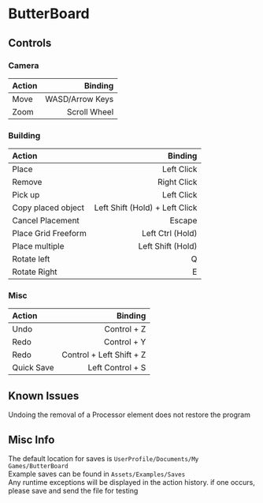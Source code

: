 # ButterBoard

## Controls

### Camera

| Action   |         Binding |
|:---------|----------------:|
| Move     | WASD/Arrow Keys |
| Zoom     |    Scroll Wheel |

### Building

| Action              |                        Binding |
|:--------------------|-------------------------------:|
| Place               |                     Left Click |
| Remove              |                    Right Click |
| Pick up             |                     Left Click |
| Copy placed object  | Left Shift (Hold) + Left Click |
| Cancel Placement    |                         Escape |
| Place Grid Freeform |               Left Ctrl (Hold) |
| Place multiple      |              Left Shift (Hold) |
| Rotate left         |                              Q |
| Rotate Right        |                              E |

### Misc
| Action     |                  Binding |
|:-----------|-------------------------:|
| Undo       |              Control + Z |
| Redo       |              Control + Y |
| Redo       | Control + Left Shift + Z |
| Quick Save |         Left Control + S |

## Known Issues
Undoing the removal of a Processor element does not restore the program

## Misc Info
The default location for saves is `UserProfile/Documents/My Games/ButterBoard` <br>
Example saves can be found in `Assets/Examples/Saves` <br>
Any runtime exceptions will be displayed in the action history. if one occurs, please save and send the file for testing <br>
